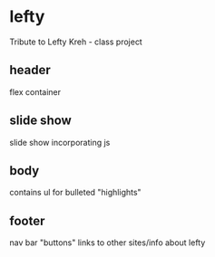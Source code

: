 # lefty
Tribute to Lefty Kreh - class project

## header
flex container

## slide show
slide show incorporating js

## body
contains ul for bulleted "highlights"

## footer
nav bar "buttons"
links to other sites/info about lefty